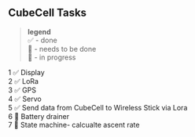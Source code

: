## CubeCell Tasks
> **legend** <br> 
✅ - done <br>
🔳 - needs to be done<br>
💬 - in progress<br>

1 ✅ Display <br>
2 ✅ LoRa <br>
3 ✅ GPS <br>
4 ✅ Servo <br>
5 ✅ Send data from CubeCell to Wireless Stick via Lora <br>
6 🔳 Battery drainer <br>
7 🔳 State machine- calcualte ascent rate <br>
